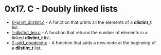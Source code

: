 # 0x17. C - Doubly linked lists

- [0-print_dlistint.c](https://github.com/CharlesMariga/alx-low_level_programming/blob/main/0x17-doubly_linked_lists/0-print_dlistint.c) - A function that prints all the elements of a **dlistint_t** list.
- [1-dlistint_len.c](https://github.com/CharlesMariga/alx-low_level_programming/blob/main/0x17-doubly_linked_lists/1-dlistint_len.c) - A function that returns the number of elements in a linked **dlistint_t** list.
- [2-add_dnodeint.c]() - A function that adds a new node at the beginning of a **dlistint_t** list.
